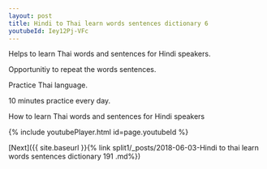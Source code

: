 ```yaml
---
layout: post
title: Hindi to Thai learn words sentences dictionary 6 
youtubeId: Iey12Pj-VFc
---
```

 
 
Helps to learn Thai words and sentences for Hindi speakers.

Opportunitiy to repeat the words sentences. 

Practice Thai language. 
 
10 minutes practice every day. 
 
How to learn Thai words and sentences for Hindi speakers 
 
{% include youtubePlayer.html id=page.youtubeId %}
 
 
[Next]({{ site.baseurl }}{% link  split1/_posts/2018-06-03-Hindi to thai learn words sentences dictionary 191 .md%})
 
